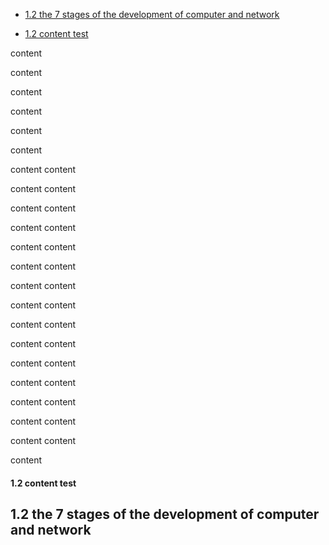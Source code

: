 
* [1.2 the 7 stages of the development of computer and network](#1.2-the-7-stages-of-the-development-of-computer-and-network)

* [1.2 content test](#----content-test)







content


content

content

content

content



content

content
content

content
content

content
content

content
content

content
content

content
content

content
content

content
content

content
content

content
content

content
content

content
content

content
content

content
content

content
content

content

#### 1.2 content test































## 1.2 the 7 stages of the development of computer and network
